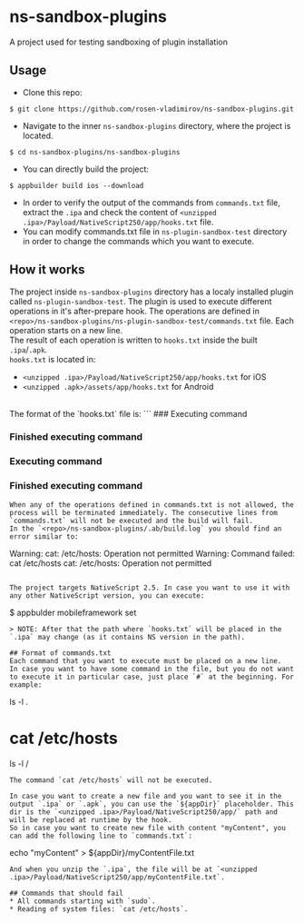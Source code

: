 # ns-sandbox-plugins
A project used for testing sandboxing of plugin installation

## Usage
* Clone this repo:
```
$ git clone https://github.com/rosen-vladimirov/ns-sandbox-plugins.git
```
* Navigate to the inner `ns-sandbox-plugins` directory, where the project is located.
```
$ cd ns-sandbox-plugins/ns-sandbox-plugins
```
* You can directly build the project:
```
$ appbuilder build ios --download
```
* In order to verify the output of the commands from `commands.txt` file, extract the `.ipa` and check the content of `<unzipped .ipa>/Payload/NativeScript250/app/hooks.txt` file.
* You can modify commands.txt file in `ns-plugin-sandbox-test` directory in order to change the commands which you want to execute.


## How it works
The project inside `ns-sandbox-plugins` directory has a localy installed plugin called `ns-plugin-sandbox-test`. The plugin is used to execute different operations in it's after-prepare hook.
The operations are defined in `<repo>/ns-sandbox-plugins/ns-plugin-sandbox-test/commands.txt` file. Each operation starts on a new line. </br>
The result of each operation is written to `hooks.txt` inside the built `.ipa`/`.apk`.</br>
`hooks.txt` is located in:
* `<unzipped .ipa>/Payload/NativeScript250/app/hooks.txt` for iOS
* `<unzipped .apk>/assets/app/hooks.txt` for Android
</br>
The format of the `hooks.txt` file is:
```
### Executing command <command1>
<result of command1 execution>

### Finished executing command <command1>
### Executing command <command2>
<result of command2 execution>

### Finished executing command <command2>
```
When any of the operations defined in commands.txt is not allowed, the process will be terminated immediately. The consecutive lines from `commands.txt` will not be executed and the build will fail.
In the `<repo>/ns-sandbox-plugins/.ab/build.log` you should find an error similar to:
```
Warning: cat: /etc/hosts: Operation not permitted
Warning: Command failed: cat /etc/hosts
cat: /etc/hosts: Operation not permitted
```

The project targets NativeScript 2.5. In case you want to use it with any other NativeScript version, you can execute:
```
$ appbulder mobileframework set <version>
```
> NOTE: After that the path where `hooks.txt` will be placed in the `.ipa` may change (as it contains NS version in the path).

## Format of commands.txt
Each command that you want to execute must be placed on a new line.
In case you want to have some command in the file, but you do not want to execute it in particular case, just place `#` at the beginning. For example:
```
ls -l .
# cat /etc/hosts
ls -l /
```
The command `cat /etc/hosts` will not be executed.

In case you want to create a new file and you want to see it in the output `.ipa` or `.apk`, you can use the `${appDir}` placeholder. This dir is the `<unzipped .ipa>/Payload/NativeScript250/app/` path and will be replaced at runtime by the hook.
So in case you want to create new file with content "myContent", you can add the following line to `commands.txt`:
```
echo "myContent" > ${appDir}/myContentFile.txt
```
And when you unzip the `.ipa`, the file will be at `<unzipped .ipa>/Payload/NativeScript250/app/myContentFile.txt`.

## Commands that should fail
* All commands starting with `sudo`.
* Reading of system files: `cat /etc/hosts`.